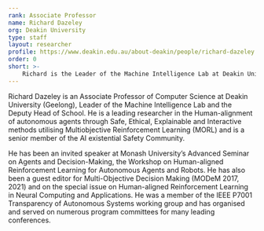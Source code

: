 ```yaml
---
rank: Associate Professor
name: Richard Dazeley
org: Deakin University
type: staff
layout: researcher
profile: https://www.deakin.edu.au/about-deakin/people/richard-dazeley
order: 0
short: >-
    Richard is the Leader of the Machine Intelligence Lab at Deakin University (Geelong), and the Deputy Head of School. He is a leading researcher in the Human-alignment of autonomous agents through Safe, Ethical, Explainable and Interactive methods utilising Multiobjective Reinforcement Learning (MORL) and is a senior member of the AI existential Safety Community
---
```


Richard Dazeley is an Associate Professor of Computer Science at Deakin University (Geelong), Leader of the Machine Intelligence Lab and the Deputy Head of School. He is a leading researcher in the Human-alignment of autonomous agents through Safe, Ethical, Explainable and Interactive methods utilising Multiobjective Reinforcement Learning (MORL) and is a senior member of the AI existential Safety Community.

He has been an invited speaker at Monash University’s Advanced Seminar on Agents and Decision-Making, the Workshop on Human-aligned Reinforcement Learning for Autonomous Agents and Robots. He has also been a guest editor for Multi-Objective Decision Making (MODeM 2017, 2021) and on the special issue on Human-aligned Reinforcement Learning in Neural Computing and Applications. He was a member of the IEEE P7001 Transparency of Autonomous Systems working group and has organised and served on numerous program committees for many leading conferences.